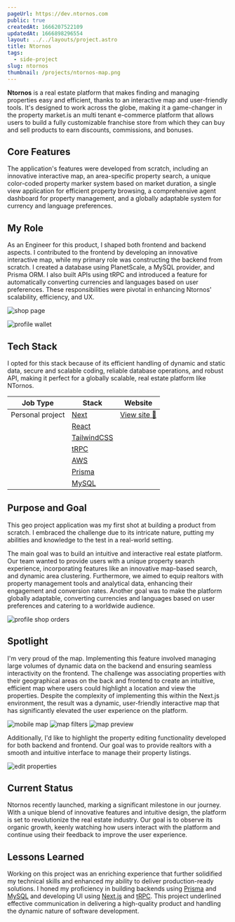```yaml
---
pageUrl: https://dev.ntornos.com
public: true
createdAt: 1666207522109
updatedAt: 1666898296554
layout: ../../layouts/project.astro
title: Ntornos
tags:
  - side-project
slug: ntornos
thumbnail: /projects/ntornos-map.png
---
```


**Ntornos** is a real estate platform that makes finding and managing properties easy and efficient, thanks to an interactive map and user-friendly tools. It's designed to work across the globe, making it a game-changer in the property market.is an multi tenant e-commerce platform that allows users to build a fully customizable franchise store from which they can buy and sell products to earn discounts, commissions, and bonuses.

## Core Features

The application's features were developed from scratch, including an innovative interactive map, an area-specific property search, a unique color-coded property marker system based on market duration, a single view application for efficient property browsing, a comprehensive agent dashboard for property management, and a globally adaptable system for currency and language preferences.

## My Role

As an Engineer for this product, I shaped both frontend and backend aspects. I contributed to the frontend by developing an innovative interactive map, while my primary role was constructing the backend from scratch. I created a database using PlanetScale, a MySQL provider, and Prisma ORM. I also built APIs using tRPC and introduced a feature for automatically converting currencies and languages based on user preferences. These responsibilities were pivotal in enhancing Ntornos' scalability, efficiency, and UX.

![shop page](/projects/ntornos-map.png)

![profile wallet](/projects/ntornos-map-features.png)

## Tech Stack

I opted for this stack because of its efficient handling of dynamic and static data, secure and scalable coding, reliable database operations, and robust API, making it perfect for a globally scalable, real estate platform like NTornos.

| Job Type         | Stack                                   | Website                                 |
| ---------------- | --------------------------------------- | --------------------------------------- |
| Personal project | [Next](https://nextjs.org)              | [View site 🔗](https://dev.ntornos.com) |
|                  | [React](https://reactjs.org)            |                                         |
|                  | [TailwindCSS](https://tailwindcss.com/) |                                         |
|                  | [tRPC](https://trpc.io)                 |                                         |
|                  | [AWS](https://aws.amazon.com/)          |                                         |
|                  | [Prisma](https://prisma.io)             |                                         |
|                  | [MySQL](https://planetscale.com)        |                                         |

## Purpose and Goal

This geo project application was my first shot at building a product from scratch. I embraced the challenge due to its intricate nature, putting my abilities and knowledge to the test in a real-world setting.

The main goal was to build an intuitive and interactive real estate platform. Our team wanted to provide users with a unique property search experience, incorporating features like an innovative map-based search, and dynamic area clustering. Furthermore, we aimed to equip realtors with property management tools and analytical data, enhancing their engagement and conversion rates. Another goal was to make the platform globally adaptable, converting currencies and languages based on user preferences and catering to a worldwide audience.

![profile shop orders](/projects/ntornos-settings-profile.png)

## Spotlight

I'm very proud of the map. Implementing this feature involved managing large volumes of dynamic data on the backend and ensuring seamless interactivity on the frontend. The challenge was associating properties with their geographical areas on the back and frontend to create an intuitive, efficient map where users could highlight a location and view the properties. Despite the complexity of implementing this within the Next.js environment, the result was a dynamic, user-friendly interactive map that has significantly elevated the user experience on the platform.

![mobile map](/projects/ntornos-map-mobile.png)
![map filters](/projects/ntornos-map-mobile-filters.png)
![map preview](/projects/ntornos-map-mobile-preview.png)

Additionally, I'd like to highlight the property editing functionality developed for both backend and frontend. Our goal was to provide realtors with a smooth and intuitive interface to manage their property listings.

![edit properties](/projects/ntornos-edit.png)

## Current Status

Ntornos recently launched, marking a significant milestone in our journey. With a unique blend of innovative features and intuitive design, the platform is set to revolutionize the real estate industry. Our goal is to observe its organic growth, keenly watching how users interact with the platform and continue using their feedback to improve the user experience.

## Lessons Learned

Working on this project was an enriching experience that further solidified my technical skills and enhanced my ability to deliver production-ready solutions. I honed my proficiency in building backends using [Prisma](https://prisma.io) and [MySQL](https://planetscale.com) and developing UI using [Next.js](https://nextjs.org) and [tRPC](https://trpc.io). This project underlined effective communication in delivering a high-quality product and handling the dynamic nature of software development.
